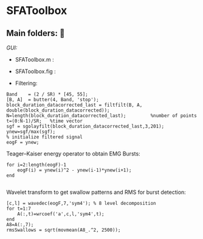 # SFAToolbox

## Main folders: :file_folder: 

*GUI:*
* SFAToolbox.m :  
* SFAToolbox.fig : 

* Filtering: 

```
Band    = (2 / SR) * [45, 55];
[B, A]  = butter(4, Band, 'stop');
block_duration_datacorrected_last = filtfilt(B, A, double(block_duration_datacorrected));
N=length(block_duration_datacorrected_last);         %number of points
t=(0:N-1)/SR;   %time vector
sgf = sgolayfilt(block_duration_datacorrected_last,3,201);
ynew=sgf/max(sgf); 
% initialize filtered signal
eogF = ynew;
```

Teager–Kaiser energy operator to obtain EMG Bursts:
```
for i=2:length(eogF)-1
    eogF(i) = ynew(i)^2 - ynew(i-1)*ynew(i+1);
end   
    
```

Wavelet transform to get swallow patterns and RMS for burst detection:
```
[c,l] = wavedec(eogF,7,'sym4'); % 8 level decomposition  
for t=1:7
    A(:,t)=wrcoef('a',c,l,'sym4',t);
end
A8=A(:,7);
rmsSwallows = sqrt(movmean(A8_.^2, 2500));
```
